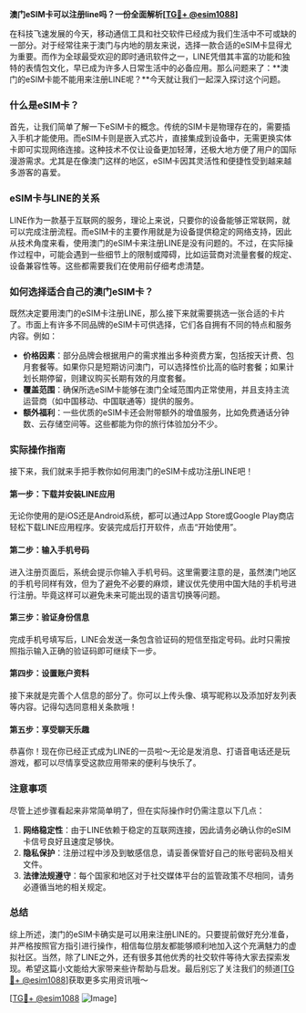 **澳门eSIM卡可以注册line吗？一份全面解析[[TG💪+ @esim1088](https://t.me/s/esim1088)]**

在科技飞速发展的今天，移动通信工具和社交软件已经成为我们生活中不可或缺的一部分。对于经常往来于澳门与内地的朋友来说，选择一款合适的eSIM卡显得尤为重要。而作为全球最受欢迎的即时通讯软件之一，LINE凭借其丰富的功能和独特的表情包文化，早已成为许多人日常生活中的必备应用。那么问题来了：**澳门的eSIM卡能不能用来注册LINE呢？**今天就让我们一起深入探讨这个问题。

### 什么是eSIM卡？

首先，让我们简单了解一下eSIM卡的概念。传统的SIM卡是物理存在的，需要插入手机才能使用。而eSIM卡则是嵌入式芯片，直接集成到设备中，无需更换实体卡即可实现网络连接。这种技术不仅让设备更加轻薄，还极大地方便了用户的国际漫游需求。尤其是在像澳门这样的地区，eSIM卡因其灵活性和便捷性受到越来越多游客的喜爱。

### eSIM卡与LINE的关系

LINE作为一款基于互联网的服务，理论上来说，只要你的设备能够正常联网，就可以完成注册流程。而eSIM卡的主要作用就是为设备提供稳定的网络支持，因此从技术角度来看，使用澳门的eSIM卡来注册LINE是没有问题的。不过，在实际操作过程中，可能会遇到一些细节上的限制或障碍，比如运营商对流量套餐的规定、设备兼容性等。这些都需要我们在使用前仔细考虑清楚。

### 如何选择适合自己的澳门eSIM卡？

既然决定要用澳门的eSIM卡注册LINE，那么接下来就需要挑选一张合适的卡片了。市面上有许多不同品牌的eSIM卡可供选择，它们各自拥有不同的特点和服务内容。例如：

- **价格因素**：部分品牌会根据用户的需求推出多种资费方案，包括按天计费、包月套餐等。如果你只是短期访问澳门，可以选择性价比高的临时套餐；如果计划长期停留，则建议购买长期有效的月度套餐。
- **覆盖范围**：确保所选eSIM卡能够在澳门全域范围内正常使用，并且支持主流运营商（如中国移动、中国联通等）提供的服务。
- **额外福利**：一些优质的eSIM卡还会附带额外的增值服务，比如免费通话分钟数、云存储空间等。这些都能为你的旅行体验加分不少。

### 实际操作指南

接下来，我们就来手把手教你如何用澳门的eSIM卡成功注册LINE吧！

#### 第一步：下载并安装LINE应用
无论你使用的是iOS还是Android系统，都可以通过App Store或Google Play商店轻松下载LINE应用程序。安装完成后打开软件，点击“开始使用”。

#### 第二步：输入手机号码
进入注册页面后，系统会提示你输入手机号码。这里需要注意的是，虽然澳门地区的手机号同样有效，但为了避免不必要的麻烦，建议优先使用中国大陆的手机号进行注册。毕竟这样可以避免未来可能出现的语言切换等问题。

#### 第三步：验证身份信息
完成手机号填写后，LINE会发送一条包含验证码的短信至指定号码。此时只需按照指示输入正确的验证码即可继续下一步。

#### 第四步：设置账户资料
接下来就是完善个人信息的部分了。你可以上传头像、填写昵称以及添加好友列表等内容。记得勾选同意相关条款哦！

#### 第五步：享受聊天乐趣
恭喜你！现在你已经正式成为LINE的一员啦～无论是发消息、打语音电话还是玩游戏，都可以尽情享受这款应用带来的便利与快乐了。

### 注意事项

尽管上述步骤看起来非常简单明了，但在实际操作时仍需注意以下几点：

1. **网络稳定性**：由于LINE依赖于稳定的互联网连接，因此请务必确认你的eSIM卡信号良好且速度足够快。
2. **隐私保护**：注册过程中涉及到敏感信息，请妥善保管好自己的账号密码及相关文件。
3. **法律法规遵守**：每个国家和地区对于社交媒体平台的监管政策不尽相同，请务必遵循当地的相关规定。

### 总结

综上所述，澳门的eSIM卡确实是可以用来注册LINE的。只要提前做好充分准备，并严格按照官方指引进行操作，相信每位朋友都能够顺利地加入这个充满魅力的虚拟社区。当然，除了LINE之外，还有很多其他优秀的社交软件等待大家去探索发现。希望这篇小文能给大家带来些许帮助与启发。最后别忘了关注我们的频道[[TG💪+ @esim1088](https://t.me/s/esim1088)]获取更多实用资讯哦～

[[TG💪+ @esim1088](https://t.me/s/esim1088) ![Image](https://i.postimg.cc/4NQfJmqS/Snipaste-2025-05-13-00-14-12.png)]